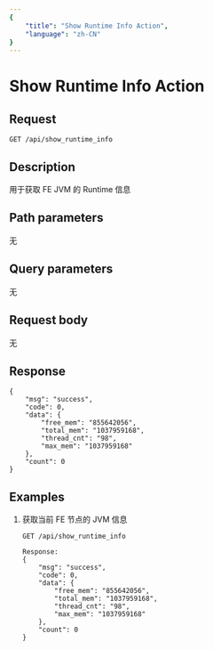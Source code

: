 ```yaml
---
{
    "title": "Show Runtime Info Action",
    "language": "zh-CN"
}
---
```


# Show Runtime Info Action

## Request

`GET /api/show_runtime_info`

## Description

用于获取 FE JVM 的 Runtime 信息
    
## Path parameters

无

## Query parameters

无

## Request body

无

## Response

```
{
	"msg": "success",
	"code": 0,
	"data": {
		"free_mem": "855642056",
		"total_mem": "1037959168",
		"thread_cnt": "98",
		"max_mem": "1037959168"
	},
	"count": 0
}
```
    
## Examples

1. 获取当前 FE 节点的 JVM 信息

    ```
    GET /api/show_runtime_info
    
    Response:
    {
    	"msg": "success",
    	"code": 0,
    	"data": {
    		"free_mem": "855642056",
    		"total_mem": "1037959168",
    		"thread_cnt": "98",
    		"max_mem": "1037959168"
    	},
    	"count": 0
    }
    ```
